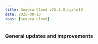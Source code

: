 ```yaml
---
title: Seqera Cloud v25.3.0_cycle19
date: 2025-08-13
tags: [seqera cloud]
---
```


### General updates and improvements